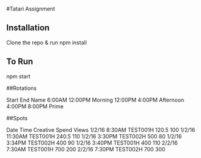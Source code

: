 #Tatari Assignment

## Installation
Clone the repo & run npm install

## To Run
npm start


##Rotations 

Start End Name
6:00AM 12:00PM Morning
12:00PM 4:00PM Afternoon
4:00PM 8:00PM Prime


##Spots

Date Time Creative Spend Views
1/2/16 8:30AM TEST001H 120.5 100
1/2/16 11:30AM TEST001H 240.5 110
1/2/16 3:30PM TEST002H 500 80
1/2/16 3:34PM TEST002H 400 90
1/2/16 3:40PM TEST001H 400 110
2/2/16 7:30AM TEST001H 700 200
2/2/16 7:30PM TEST002H 700 300
